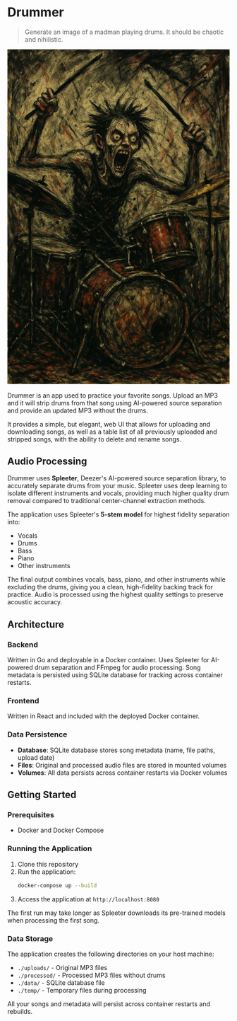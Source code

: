 # Drummer

> Generate an image of a madman playing drums. It should be chaotic and nihilistic.

![Drummer](drummer.png)

Drummer is an app used to practice your favorite songs. Upload an MP3 and it will
strip drums from that song using AI-powered source separation and provide an updated MP3 without the drums.

It provides a simple, but elegant, web UI that allows for uploading and downloading
songs, as well as a table list of all previously uploaded and stripped songs, with
the ability to delete and rename songs.

## Audio Processing

Drummer uses **Spleeter**, Deezer's AI-powered source separation library, to accurately separate drums from your music. Spleeter uses deep learning to isolate different instruments and vocals, providing much higher quality drum removal compared to traditional center-channel extraction methods.

The application uses Spleeter's **5-stem model** for highest fidelity separation into:
- Vocals
- Drums  
- Bass
- Piano
- Other instruments

The final output combines vocals, bass, piano, and other instruments while excluding the drums, giving you a clean, high-fidelity backing track for practice. Audio is processed using the highest quality settings to preserve acoustic accuracy.

## Architecture

### Backend

Written in Go and deployable in a Docker container. Uses Spleeter for AI-powered drum separation and FFmpeg for audio processing. Song metadata is persisted using SQLite database for tracking across container restarts.

### Frontend

Written in React and included with the deployed Docker container.

### Data Persistence

- **Database**: SQLite database stores song metadata (name, file paths, upload date)
- **Files**: Original and processed audio files are stored in mounted volumes
- **Volumes**: All data persists across container restarts via Docker volumes

## Getting Started

### Prerequisites

- Docker and Docker Compose

### Running the Application

1. Clone this repository
2. Run the application:
   ```bash
   docker-compose up --build
   ```
3. Access the application at `http://localhost:8080`

The first run may take longer as Spleeter downloads its pre-trained models when processing the first song.

### Data Storage

The application creates the following directories on your host machine:
- `./uploads/` - Original MP3 files
- `./processed/` - Processed MP3 files without drums  
- `./data/` - SQLite database file
- `./temp/` - Temporary files during processing

All your songs and metadata will persist across container restarts and rebuilds.
